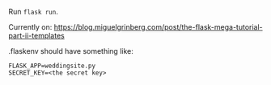 Run `flask run`.

Currently on: https://blog.miguelgrinberg.com/post/the-flask-mega-tutorial-part-ii-templates

.flaskenv should have something like:
```
FLASK_APP=weddingsite.py
SECRET_KEY=<the secret key>
```
